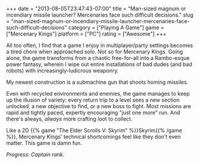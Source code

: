 +++
date = "2013-08-05T23:47:43-07:00"
title = "Man-sized magnum or incendiary missile launcher?  Mercenaries face such difficult decisions."
slug = "man-sized-magnum-or-incendiary-missile-launcher-mercenaries-face-such-difficult-decisions"
category = ["Playing A Game"]
game = ["Mercenary Kings"]
platform = ["PC"]
rating = ["Awesome"]
+++

All too often, I find that a game I enjoy in multiplayer/party settings becomes a tired chore when approached solo.  Not so for Mercenary Kings.  Going alone, the game transforms from a chaotic free-for-all into a Rambo-esque power fantasy, wherein I wipe out entire installations of bad dudes (and bad robots) with increasingly-ludicrous weaponry.

My newest construction is a submachine gun that shoots homing missiles.

Even with recycled environments and enemies, the game manages to keep up the illusion of variety: every return trip to a level sees a new section unlocked, a new objective to find, or a new boss to fight.  Most missions are rapid and tightly paced, expertly encouraging "just one more" run.  And there's always, <i>always</i> more crafting loot to collect.

Like a 2D {{% game "The Elder Scrolls V: Skyrim" %}}Skyrim{{% /game %}}, Mercenary Kings' technical shortcomings feel like they don't even matter.  This game is damn fun.

<i>Progress: Captain rank.</i>
